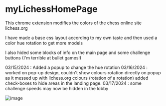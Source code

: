 # myLichessHomePage
This chrome extension modifies the colors of the chess online site lichess.org

I have made a base css layout according to my own taste
and then used a color hue rotation to get more models

I also hided some blocks of info on the main page and some challenge buttons (I'm terrible at bullet games!)

03/15/2024 : Added a popup to change the hue rotation 
03/16/2024 : worked on pop-up design, couldn't show colours rotation directly on popup as it messed up with lichess.org colours (rotation of a rotation) added check-boxes to hide areas in the landing page.
03/17/2024 : some challenge speeds may now be hidden in the lobby


![image](https://github.com/PhilippeMarcMeyer/myLichessHomePage/assets/2178299/315c29fd-bef2-47a9-bbe4-27f069cf73db)

